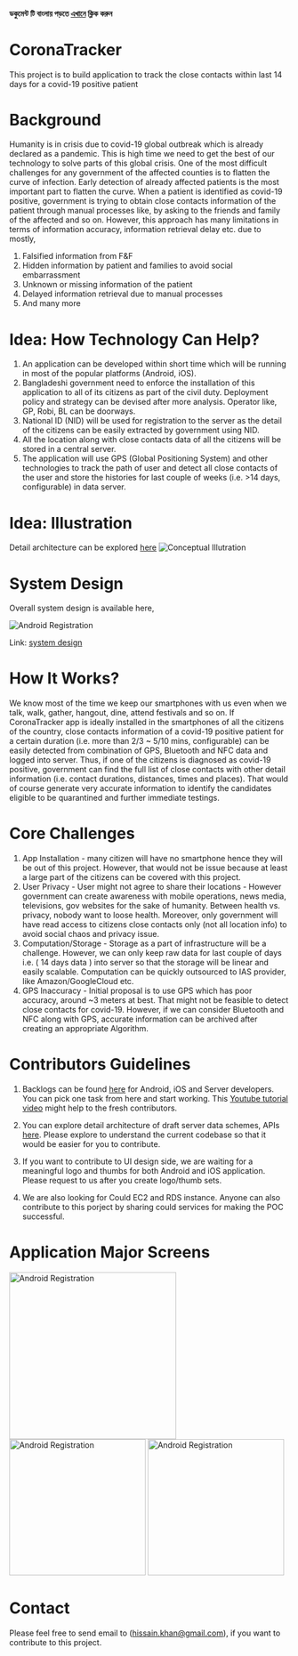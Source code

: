 #### ডকুমেন্ট টি বাংলায় পড়তে [এখানে](https://github.com/hissain/CoronaTracker/blob/dev/README.bn.md) ক্লিক করুন ####

# CoronaTracker
This project is to build application to track the close contacts within last 14 days for a covid-19 positive patient

# Background
Humanity is in crisis due to covid-19 global outbreak which is already declared as a pandemic. This is high time we need to get the best of our technology to solve parts of this global crisis. One of the most difficult challenges for any government of the affected counties is to flatten the curve of infection. Early detection of already affected patients is the most important part to flatten the curve. When a patient is identified as covid-19 positive, government is trying to obtain close contacts information of the patient through manual processes like, by asking to the friends and family of the affected and so on. However, this approach has many limitations in terms of information accuracy, information retrieval delay etc. due to mostly,

1. Falsified information from F&F
2. Hidden information by patient and families to avoid social embarrassment
3. Unknown or missing information of the patient
4. Delayed information retrieval due to manual processes
5. And many more

# Idea: How Technology Can Help?
1. An application can be developed within short time which will be running in most of the popular platforms (Android, iOS).
2. Bangladeshi government need to enforce the installation of this application to all of its citizens as part of the civil duty. Deployment policy and strategy can be devised after more analysis. Operator like, GP, Robi, BL can be doorways.
3. National ID (NID) will be used for registration to the server as the detail of the citizens can be easily extracted by government using NID.
4. All the location along with close contacts data of all the citizens will be stored in a central server.
5. The application will use GPS (Global Positioning System) and other technologies to track the path of user and detect all close contacts of the user and store the histories for last couple of weeks (i.e. >14 days, configurable) in data server.

# Idea: Illustration

Detail architecture can be explored [here](https://github.com/hissain/CoronaTracker/blob/dev/architecture/Architecture.md)
![Conceptual Illutration](https://github.com/hissain/CoronaTracker/blob/master/architecture/ctracker-datascheme.png)

# System Design
Overall system design is available here, 

<img src="https://github.com/hissain/CoronaTracker/blob/master/architecture/SystemDesign.png" alt="Android Registration"/>

Link: [system design](https://github.com/hissain/CoronaTracker/blob/master/architecture/SystemDesign.png)

# How It Works?
We know most of the time we keep our smartphones with us even when we talk, walk, gather, hangout, dine, attend festivals and so on. If CoronaTracker app is ideally installed in the smartphones of all the citizens of the country, close contacts information of a covid-19 positive patient for a certain duration (i.e. more than 2/3 ~ 5/10 mins, configurable) can be easily detected from combination of GPS, Bluetooth and NFC data and logged into server. Thus, if one of the citizens is diagnosed as covid-19 positive, government can find the full list of close contacts with other detail information (i.e. contact durations, distances, times and places). That would of course generate very accurate information to identify the candidates eligible to be quarantined and further immediate testings.

# Core Challenges
1. App Installation - many citizen will have no smartphone hence they will be out of this project. However, that would not be issue because at least a large part of the citizens can be covered with this project.
2. User Privacy - User might not agree to share their locations - However government can create awareness with mobile operations, news media, televisions, gov websites for the sake of humanity. Between health vs. privacy, nobody want to loose health. Moreover, only government will have read access to citizens close contacts only (not all location info) to avoid social chaos and privacy issue.
3. Computation/Storage - Storage as a part of infrastructure will be a challenge. However, we can only keep raw data for last couple of days i.e. ( 14 days data ) into server so that the storage will be linear and easily scalable. Computation can be quickly outsourced to IAS provider, like Amazon/GoogleCloud etc.
4. GPS Inaccuracy - Initial proposal is to use GPS which has poor accuracy, around ~3 meters at best. That might not be feasible to detect close contacts for covid-19. However, if we can consider Bluetooth and NFC along with GPS, accurate information can be archived after creating an appropriate Algorithm.

# Contributors Guidelines
1. Backlogs can be found [here](https://github.com/hissain/CoronaTracker/projects) for Android, iOS and Server developers. You can pick one task from here and start working. This [Youtube tutorial video](https://www.youtube.com/watch?v=e3bjQX9jIBk) might help to the fresh contributors.

2. You can explore detail architecture of draft server data schemes, APIs [here](https://github.com/hissain/CoronaTracker/blob/dev/architecture/Architecture.md). Please explore to understand the current codebase so that it would be easier for you to contribute.

3. If you want to contribute to UI design side, we are waiting for a meaningful logo and thumbs for both Android and iOS application. Please request to us after you create logo/thumb sets.

4. We are also looking for Could EC2 and RDS instance. Anyone can also contribute to this porject by sharing could services for making the POC successful.


# Application Major Screens

<p>
<img src="https://github.com/hissain/CoronaTracker/blob/master/architecture/Screenshots/Android/Screenshot_Registration.png" alt="Android Registration" width="300"/>

<img src="https://github.com/hissain/CoronaTracker/blob/dev/architecture/Screenshots/iOS/Screenshot_Registration.png" alt="Android Registration" width="245"/>
  
<img src="https://github.com/hissain/CoronaTracker/blob/dev/architecture/Screenshots/iOS/Screenshot_Registration_bn.png" alt="Android Registration" width="245"/>
</p>


# Contact
Please feel free to send email to (hissain.khan@gmail.com), if you want to contribute to this project.
